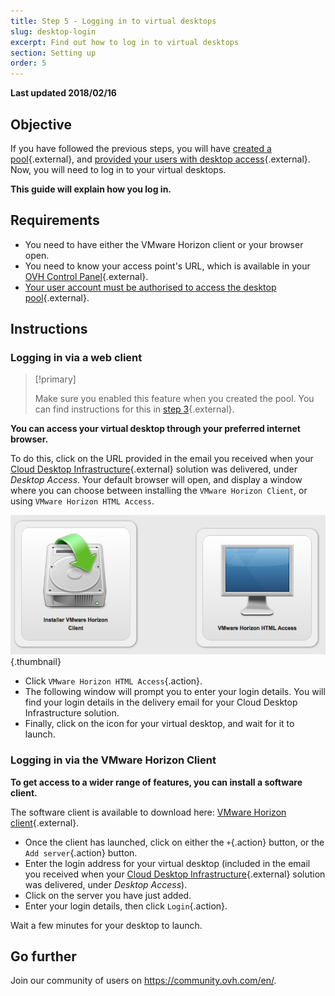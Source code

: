 ```yaml
---
title: Step 5 - Logging in to virtual desktops
slug: desktop-login
excerpt: Find out how to log in to virtual desktops
section: Setting up
order: 5
---
```


**Last updated 2018/02/16**

## Objective

If you have followed the previous steps, you will have [created a pool](https://docs.ovh.com/ca/en/cloud-desktop-infrastructure/how-to-create-pool/){.external}, and [provided your users with desktop access](https://docs.ovh.com/ca/en/cloud-desktop-infrastructure/assigning-desktop-access/){.external}. Now, you will need to log in to your virtual desktops.

**This guide will explain how you log in.**

## Requirements

- You need to have either the VMware Horizon client or your browser open.
- You need to know your access point's URL, which is available in your [OVH Control Panel](https://ca.ovh.com/auth/?action=gotomanager){.external}.
- [Your user account must be authorised to access the desktop pool](https://docs.ovh.com/ca/en/cloud-desktop-infrastructure/assigning-desktop-access/){.external}.


## Instructions

### Logging in via a web client


> [!primary]
>
> Make sure you enabled this feature when you created the pool. You can find instructions for this in [step 3](https://docs.ovh.com/ca/en/cloud-desktop-infrastructure/assigning-desktop-access/){.external}.
> 

**You can access your virtual desktop through your preferred internet browser.**

To do this, click on the URL provided in the email you received when your [Cloud Desktop Infrastructure](https://www.ovh.com/ca/en/cloud/cloud-desktop/infrastructure/){.external} solution was delivered, under *Desktop Access*. Your default browser will open, and display a window where you can choose between installing the `VMware Horizon Client`, or using `VMware Horizon HTML Access`.

![Horizon landing page](images/1200.png){.thumbnail}

- Click `VMware Horizon HTML Access`{.action}.
- The following window will prompt you to enter your login details. You will find your login details in the delivery email for your Cloud Desktop Infrastructure solution.
- Finally, click on the icon for your virtual desktop, and wait for it to launch.


### Logging in via the VMware Horizon Client

**To get access to a wider range of features, you can install a software client.**

The software client is available to download here: [VMware Horizon client](https://my.vmware.com/en/web/vmware/info/slug/desktop_end_user_computing/vmware_horizon_clients/4_0){.external}.

- Once the client has launched, click on either the `+`{.action} button, or the `Add server`{.action} button.
- Enter the login address for your virtual desktop (included in the email you received when  your [Cloud Desktop Infrastructure](https://www.ovh.com/ca/en/cloud/cloud-desktop/infrastructure/){.external} solution was delivered, under *Desktop Access*).
- Click on the server you have just added.
- Enter your login details, then click `Login`{.action}.

Wait a few minutes for your desktop to launch.

## Go further

Join our community of users on <https://community.ovh.com/en/>.